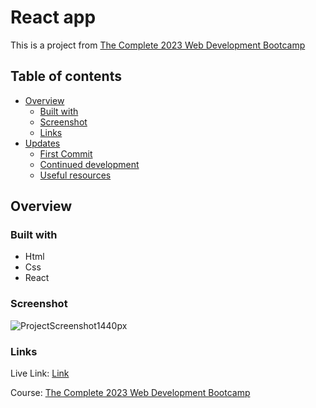 # React app

This is a project from [The Complete 2023 Web Development Bootcamp](https://www.udemy.com/course/the-complete-web-development-bootcamp/)

## Table of contents

- [Overview](#overview)
  - [Built with](#built-with)
  - [Screenshot](#screenshot)
  - [Links](#links)
- [Updates](#updates)
  - [First Commit](#first-commit)
  - [Continued development](#continued-development)
  - [Useful resources](#useful-resources)

 

## Overview

### Built with

  - Html
  - Css
  - React

### Screenshot

![ProjectScreenshot1440px](./link.jpg)

### Links

Live Link: [Link](https://)

Course: [The Complete 2023 Web Development Bootcamp](https://www.udemy.com/course/the-complete-web-development-bootcamp/)